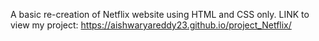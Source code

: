 A basic re-creation of Netflix website using HTML and CSS only. LINK to view my project:
https://aishwaryareddy23.github.io/project_Netflix/
